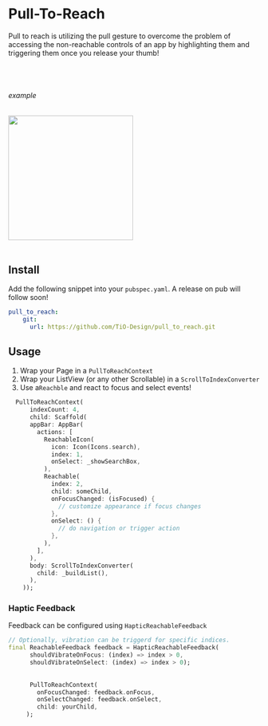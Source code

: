 # Pull-To-Reach

Pull to reach is utilizing the pull gesture to overcome the problem of accessing the non-reachable controls of an app by highlighting them and triggering them once you release your thumb!

<br><br>
###### example
<img src="https://github.com/TiO-Design/pull_to_reach/blob/master/media/example.gif?raw=true" width="250">
<br><br>

## Install

Add the following snippet into your `pubspec.yaml`. A release on pub will follow soon!

```yaml
pull_to_reach:
    git:
      url: https://github.com/TiO-Design/pull_to_reach.git
```

## Usage

1. Wrap your Page in a `PullToReachContext`
2. Wrap your ListView (or any other Scrollable) in a `ScrollToIndexConverter`
3. Use  a`Reachble` and react to focus and select events!
 
```dart
  PullToReachContext(
      indexCount: 4,
      child: Scaffold(
      appBar: AppBar(
        actions: [
          ReachableIcon(
            icon: Icon(Icons.search),
            index: 1,
            onSelect: _showSearchBox,
          ),
          Reachable(
            index: 2,
            child: someChild,
            onFocusChanged: (isFocused) {
              // customize appearance if focus changes
            },
            onSelect: () {
              // do navigation or trigger action
            },
          ),
        ],
      ),
      body: ScrollToIndexConverter(
        child: _buildList(),
      ),
    ));
```



### Haptic Feedback

Feedback can be configured using `HapticReachableFeedback`

```dart
// Optionally, vibration can be triggerd for specific indices.
final ReachableFeedback feedback = HapticReachableFeedback(
      shouldVibrateOnFocus: (index) => index > 0,
      shouldVibrateOnSelect: (index) => index > 0);
      
      
      PullToReachContext(
        onFocusChanged: feedback.onFocus,
        onSelectChanged: feedback.onSelect,
        child: yourChild,
     );
```





